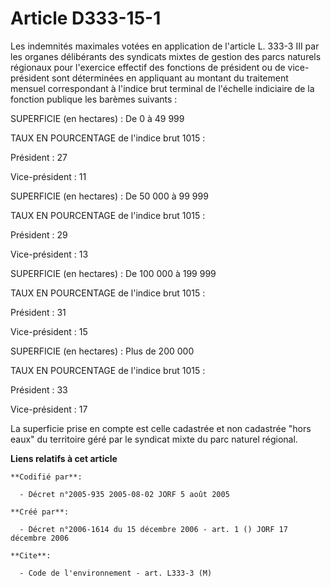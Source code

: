 # Article D333-15-1

Les indemnités maximales votées en application de l'article L. 333-3 III par les organes délibérants des syndicats mixtes de
gestion des parcs naturels régionaux pour l'exercice effectif des fonctions de président ou de vice-président sont
déterminées en appliquant au montant du traitement mensuel correspondant à l'indice brut terminal de l'échelle indiciaire de
la fonction publique les barèmes suivants :

SUPERFICIE (en hectares) : De 0 à 49 999

TAUX EN POURCENTAGE de l'indice brut 1015 :

Président : 27

Vice-président : 11

SUPERFICIE (en hectares) : De 50 000 à 99 999

TAUX EN POURCENTAGE de l'indice brut 1015 :

Président : 29

Vice-président : 13

SUPERFICIE (en hectares) : De 100 000 à 199 999

TAUX EN POURCENTAGE de l'indice brut 1015 :

Président : 31

Vice-président : 15

SUPERFICIE (en hectares) : Plus de 200 000

TAUX EN POURCENTAGE de l'indice brut 1015 :

Président : 33

Vice-président : 17

La superficie prise en compte est celle cadastrée et non cadastrée "hors eaux" du territoire géré par le syndicat mixte du
parc naturel régional.

**Liens relatifs à cet article**

	**Codifié par**:

	  - Décret n°2005-935 2005-08-02 JORF 5 août 2005

	**Créé par**:

	  - Décret n°2006-1614 du 15 décembre 2006 - art. 1 () JORF 17 décembre 2006

	**Cite**:

	  - Code de l'environnement - art. L333-3 (M)
